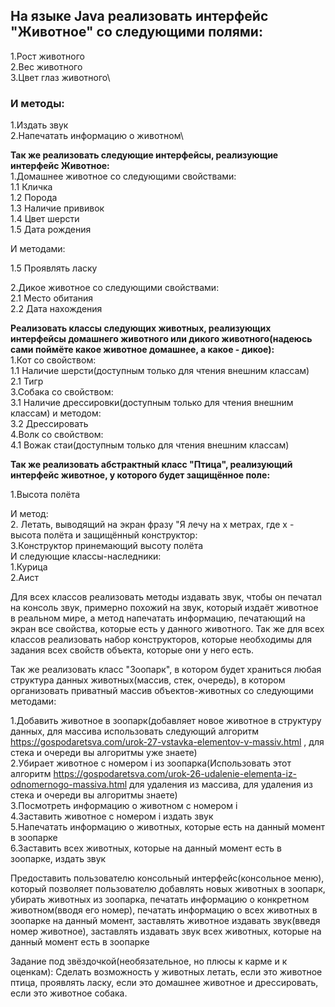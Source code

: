 ## На языке Java реализовать интерфейс "Животное" со следующими полями:
1.Рост животного\
2.Вес животного\
3.Цвет глаз животного\
### И методы:
1.Издать звук\
2.Напечатать информацию о животном\

**Так же реализовать следующие интерфейсы, реализующие интерфейс Животное:**\
1.Домашнее животное со следующими свойствами:\
1.1 Кличка\
1.2 Порода\
1.3 Наличие прививок\
1.4 Цвет шерсти\
1.5 Дата рождения

И методами:

1.5 Проявлять ласку

2.Дикое животное со следующими свойствами:\
2.1 Место обитания\
2.2 Дата нахождения

**Реализовать классы следующих животных, реализующих интерфейсы домашнего животного или дикого животного(надеюсь сами поймёте какое животное домашнее, а какое - дикое):**\
1.Кот со свойством:\
1.1 Наличие шерсти(доступным только для чтения внешним классам)\
2.1 Тигр\
3.Собака со свойством:\
3.1 Наличие дрессировки(доступным только для чтения внешним классам)
и методом:\
3.2 Дрессировать\
4.Волк со свойством:\
4.1 Вожак стаи(доступным только для чтения внешним классам)

**Так же реализовать абстрактный класс "Птица", реализующий интерфейс животное, у которого будет защищённое поле:**

1.Высота полёта 

И метод:\
2. Летать, выводящий на экран фразу "Я лечу на x метрах, где x - высота полёта и защищённый конструктор:\
3.Конструктор принемающий высоту полёта\
И следующие классы-наследники:\
1.Курица\
2.Аист

Для всех классов реализовать методы издавать звук, чтобы он печатал на консоль звук, примерно похожий на звук, который издаёт животное в реальном мире, а метод напечатать информацию, печатающий на экран все свойства, которые есть у данного животного. Так же для всех классов реализовать набор конструкторов, которые необходимы для задания всех свойств объекта, которые они у него есть.

Так же реализовать класс "Зоопарк", в котором будет храниться любая структура данных животных(массив, стек, очередь), в котором организовать приватный массив объектов-животных со следующими методами:

1.Добавить животное в зоопарк(добавляет новое животное в структуру данных, для массива использовать следующий алгоритм https://gospodaretsva.com/urok-27-vstavka-elementov-v-massiv.html , для стека и очереди вы алгоритмы уже знаете)\
2.Убирает животное с номером i из зоопарка(Использовать этот алгоритм https://gospodaretsva.com/urok-26-udalenie-elementa-iz-odnomernogo-massiva.html для удаления из массива, для удаления из стека и очереди вы алгоритмы знаете)\
3.Посмотреть информацию о животном с номером i\
4.Заставить животное с номером i издать звук\
5.Напечатать информацию о животных, которые есть на данный момент в зоопарке\
6.Заставить всех животных, которые на данный момент есть в зоопарке, издать звук

Предоставить пользователю консольный интерфейс(консольное меню), который позволяет пользователю добавлять новых животных в зоопарк, убирать животных из зоопарка, печатать информацию о конкретном животном(вводя его номер), печатать информацию о всех животных в зоопарке на данный момент, заставлять животное издавать звук(введя номер животное), заставлять издавать звук всех животных, которые на данный момент есть в зоопарке

Задание под звёздочкой(необязательное, но плюсы к карме и к оценкам): Сделать возможность у животных летать, если это животное птица, проявлять ласку, если это домашнее животное и дрессировать, если это животное собака.